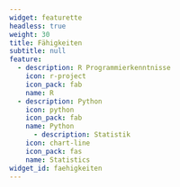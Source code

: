 ```yaml
---
widget: featurette
headless: true
weight: 30
title: Fähigkeiten
subtitle: null
feature:
  - description: R Programmierkenntnisse
    icon: r-project
    icon_pack: fab
    name: R
  - description: Python 
    icon: python
    icon_pack: fab
    name: Python  
      - description: Statistik
    icon: chart-line
    icon_pack: fas
    name: Statistics
widget_id: faehigkeiten
---
```

